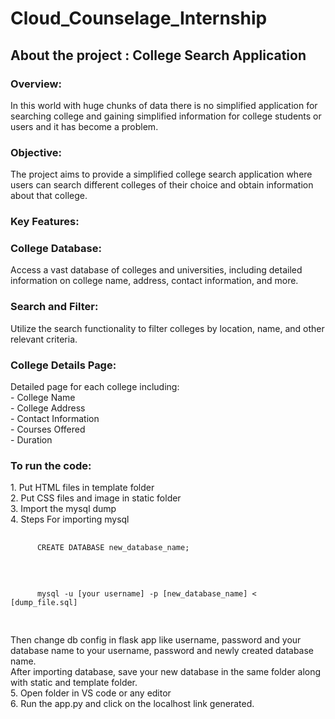 # Cloud_Counselage_Internship
<h2> About the project : College Search Application</h2>

<h3>Overview:</h3>

<p>In this world with huge chunks of data there is no simplified application for searching college and gaining simplified information for college students or users and it has become a problem. </p>

<h3>Objective:</h3>

<p>The project aims to provide a simplified college search application where users can search different colleges of their choice and obtain information about that college.</p>

<h3>Key Features:</h3>

<p><h3> College Database:</h3> Access a vast database of colleges and universities, including detailed information on college name, address, contact information, and more.<br>
    <h3>Search and Filter:</h3> Utilize the search functionality to filter colleges by location, name, and other relevant criteria.<br>
    <h3>College Details Page:</h3> Detailed page for each college including:<br>
    - College Name<br>
    - College Address<br>
    - Contact Information<br>
    - Courses Offered<br>
    - Duration<br> </p>
<h3>To run the code:</h3>
<p>1. Put HTML files in template folder<br>
   2. Put CSS files and image in static folder<br>
   3. Import the mysql dump <br>
    4. Steps For importing mysql <br>
    <pre>
        <code class="language-SQL">
      CREATE DATABASE new_database_name;
        </code>
      </pre>
      <pre>
          <code class="language-SQL">
      mysql -u [your username] -p [new_database_name] < [dump_file.sql]
      </code>
      </pre>
      Then change db config in flask app like username, password and your database name to your username, password and newly created database name.<br>
     After importing database, save your new  database in the same folder along with static and template folder.<br>
   5. Open folder in VS code or any editor<br>
   6. Run the app.py and click on the localhost link generated.<br></p>
